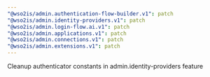 ```yaml
---
"@wso2is/admin.authentication-flow-builder.v1": patch
"@wso2is/admin.identity-providers.v1": patch
"@wso2is/admin.login-flow.ai.v1": patch
"@wso2is/admin.applications.v1": patch
"@wso2is/admin.connections.v1": patch
"@wso2is/admin.extensions.v1": patch
---
```


Cleanup authenticator constants in admin.identity-providers feature
